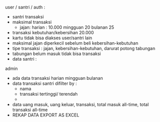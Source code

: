 user / santri / auth :

- santri transaksi
- maksimal transaksi
  - jajan: harian : 10.000
    mingguan 20
    bulanan 25
- transaksi kebutuhan/kebersihan 20.000
- kartu tidak bisa diakses user/santri lain
- maksimal jajan diperkecil sebelum beli kebersihan-kebutuhan
- tipe transaksi : jajan, kebersihan-kebutuhan, darurat potong tabungan
- tabungan belum masuk tidak bisa transaksi
- data santri :

admin

- ada data transaksi harian mingguan bulanan
- data transaksi santri difilter by :
  - nama
  - transaksi tertinggi/ terendah
  -
- data uang masuk, uang keluar, transaksi, total masuk all-time, total transaksi all-time
- REKAP DATA EXPORT AS EXCEL
